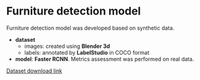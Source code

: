 # Furniture detection model
Furniture detection model was developed based on synthetic data.
- **dataset**
    - images: created using **Blender 3d**
    - labels: annotated by **LabelStudio** in COCO format
- **model**: **Faster RCNN**. Metrics assessment was performed on real data.

[Dataset download link](https://disk.yandex.ru/d/qxJ1GzfdG9AQlA)